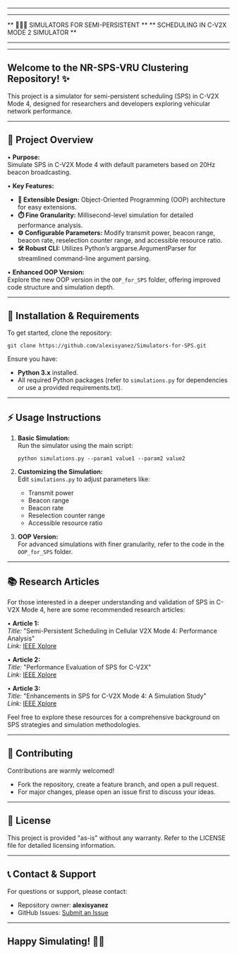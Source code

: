 ************************************************************
**                                                        **
**        📶🚀📱 SIMULATORS FOR SEMI-PERSISTENT          **
**        SCHEDULING IN C-V2X MODE 2 SIMULATOR            **
**                                                        **
************************************************************

Welcome to the NR-SPS-VRU Clustering Repository! ✨
------------------------------------------------
This project is a simulator for semi-persistent scheduling (SPS) in C-V2X Mode 4, designed for researchers and developers exploring vehicular network performance.

------------------------
📌 Project Overview
------------------------
•  **Purpose:**  
   Simulate SPS in C-V2X Mode 4 with default parameters based on 20Hz beacon broadcasting.

•  **Key Features:**  
   - **🚀 Extensible Design:** Object-Oriented Programming (OOP) architecture for easy extensions.
   - **⏱️ Fine Granularity:** Millisecond-level simulation for detailed performance analysis.
   - **⚙️ Configurable Parameters:** Modify transmit power, beacon range, beacon rate, reselection counter range, and accessible resource ratio.
   - **🛠️ Robust CLI:** Utilizes Python’s argparse.ArgumentParser for streamlined command-line argument parsing.

•  **Enhanced OOP Version:**  
   Explore the new OOP version in the `OOP_for_SPS` folder, offering improved code structure and simulation depth.

------------------------
💾 Installation & Requirements
------------------------
To get started, clone the repository:

    git clone https://github.com/alexisyanez/Simulators-for-SPS.git

Ensure you have:
   - **Python 3.x** installed.
   - All required Python packages (refer to `simulations.py` for dependencies or use a provided requirements.txt).

------------------------
⚡ Usage Instructions
------------------------
1. **Basic Simulation:**  
   Run the simulator using the main script:
   
       python simulations.py --param1 value1 --param2 value2

2. **Customizing the Simulation:**  
   Edit `simulations.py` to adjust parameters like:
   - Transmit power
   - Beacon range
   - Beacon rate
   - Reselection counter range
   - Accessible resource ratio

3. **OOP Version:**  
   For advanced simulations with finer granularity, refer to the code in the `OOP_for_SPS` folder.

------------------------
📚 Research Articles
------------------------
For those interested in a deeper understanding and validation of SPS in C-V2X Mode 4, here are some recommended research articles:

   • **Article 1:**  
     *Title:* "Semi-Persistent Scheduling in Cellular V2X Mode 4: Performance Analysis"  
     *Link:* [IEEE Xplore](https://ieeexplore.ieee.org/)  
     
   • **Article 2:**  
     *Title:* "Performance Evaluation of SPS for C-V2X"  
     *Link:* [IEEE Xplore](https://ieeexplore.ieee.org/)  
     
   • **Article 3:**  
     *Title:* "Enhancements in SPS for C-V2X Mode 4: A Simulation Study"  
     *Link:* [IEEE Xplore](https://ieeexplore.ieee.org/)  

Feel free to explore these resources for a comprehensive background on SPS strategies and simulation methodologies.

------------------------
🤝 Contributing
------------------------
Contributions are warmly welcomed!  
- Fork the repository, create a feature branch, and open a pull request.  
- For major changes, please open an issue first to discuss your ideas.

------------------------
📄 License
------------------------
This project is provided "as-is" without any warranty. Refer to the LICENSE file for detailed licensing information.

------------------------
📞 Contact & Support
------------------------
For questions or support, please contact:
   - Repository owner: **alexisyanez**
   - GitHub Issues: [Submit an Issue](https://github.com/alexisyanez/Simulators-for-SPS/issues)

------------------------------------------------
Happy Simulating! 🚗💨
------------------------------------------------
